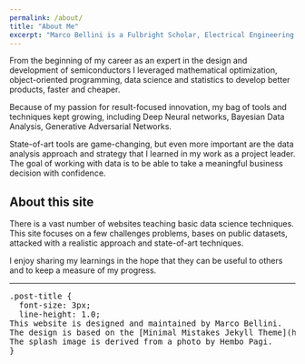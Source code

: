 ```yaml
---
permalink: /about/
title: "About Me"
excerpt: "Marco Bellini is a Fulbright Scholar, Electrical Engineering PhD, MBA, with solid experience in data science, statistics, and business analysis."
---
```


From the beginning of my career as an expert in the design and development of semiconductors I leveraged mathematical optimization, object-oriented programming, data science and statistics to develop better products, faster and cheaper.


Because of my passion for result-focused innovation, my bag of tools and techniques kept growing, including Deep Neural networks, Bayesian Data Analysis,  Generative Adversarial Networks.


State-of-art tools are game-changing, but even more important are the data analysis approach and strategy that I learned in my work as a project leader. The goal of working with data is to be able to take a meaningful business decision with confidence. 


## About this site

There is a vast number of websites teaching basic data science techniques. This site focuses on a few challenges problems, bases on public datasets, attacked with a realistic approach and state-of-art techniques.


I enjoy sharing my learnings in the hope that they can be useful to others and to keep a measure of my progress.


---
<pre>
.post-title {
  font-size: 3px;
  line-height: 1.0;
This website is designed and maintained by Marco Bellini. 
The design is based on the [Minimal Mistakes Jekyll Theme](https://mmistakes.github.io/minimal-mistakes/) by Michael Rose.
The splash image is derived from a photo by Hembo Pagi.
}
</pre>
